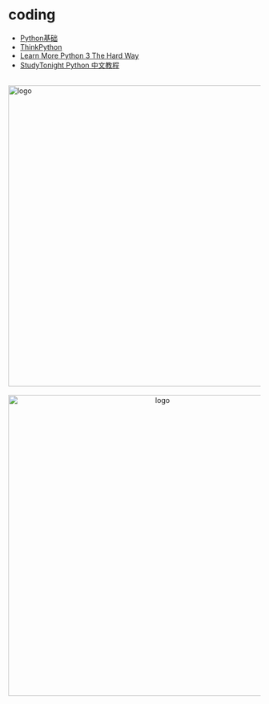 # coding

-   [Python基础](python_base/README.md)
-   [ThinkPython](ThinkPython/README.md)
-   [Learn More Python 3 The Hard Way](Learn_More_Python_3_The_Hard_Way/README.md)
-   [StudyTonight Python 中文教程](python/README.md)

<br />
<img  src='/img/bjkb.PNG' width="600" alt="logo">
<br />
<br />
<div align="center">
<img  src='/img/01.jpeg' width="600" alt="logo" />
</div>
<br />
<br />
